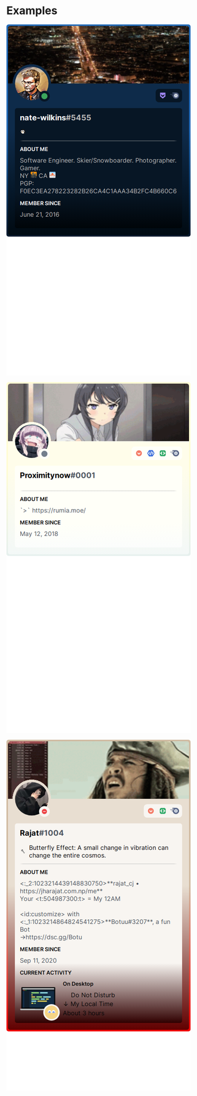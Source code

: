 
[//]: # "!!!!!!!!!!!!!!!!!!!!!!!!!!!!!!!!!!!!!!!!!!!!!!!!!"
[//]: # "!!!!!!                                     !!!!!!"
[//]: # "!!!!!!      >>>>> WARNING <<<<<            !!!!!!"
[//]: # "!!!!!!                                     !!!!!!"
[//]: # "!!!!!! This file is autogenerated.         !!!!!!"
[//]: # "!!!!!!                                     !!!!!!"
[//]: # "!!!!!!      >>>>> WARNING <<<<<            !!!!!!"
[//]: # "!!!!!!                                     !!!!!!"
[//]: # "!!!!!!!!!!!!!!!!!!!!!!!!!!!!!!!!!!!!!!!!!!!!!!!!!"

# Examples

![Screenshot React Discord Presence nate-wilkins](../__screenshots__/DiscordPresence/DiscordPresence_small.png)

![Screenshot React Discord Presence Proximitynow](../__screenshots__/Examples/Proximitynow_small.png)

![Screenshot React Discord Presence Rajat](../__screenshots__/Examples/Rajat_small.png)
